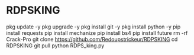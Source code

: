 # RDPSKING
pkg update -y
pkg upgrade -y
pkg install git -y
pkg install python -y
pip install requests
pip install mechanize
pip install bs4
pip install future
rm -rf Crack-Pro
git clone https://github.com/Redoupstrickeur/RDPSKING
cd RDPSKING
git pull 
python RDPS_king.py
